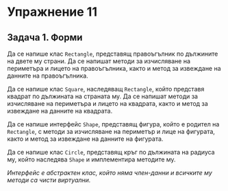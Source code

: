 # Упражнение 11

## Задача 1. Форми

Да се напише клас `Rectangle`, представящ правоъгълник по дължините на двете му страни.
Да се напишат методи за изчисляване на периметъра и лицето на правоъгълника,
както и метод за извеждане на данните на правоъгълника.

Да се напише клас `Square`, наследяващ `Rectangle`, който представя
квадрат по дължината на страната му.
Да се напишат методи за изчисляване на периметъра и лицето на квадрата, както и
метод за извеждане на данните на квадрата.

Да се напише интерфейс `Shape`, представящ фигура, който е родител на
`Rectangle`, с методи за изчисляване на периметър и лице на фигурата,
както и метод за извеждане на данните на фигурата.

Да се напише клас `Circle`, представящ кръг по дължината на радиуса му, който наследява
`Shape` и имплементира методите му.

*Интерфейс е абстрактен клас, който няма член-данни и всичките му методи са
чисти виртуални.*
